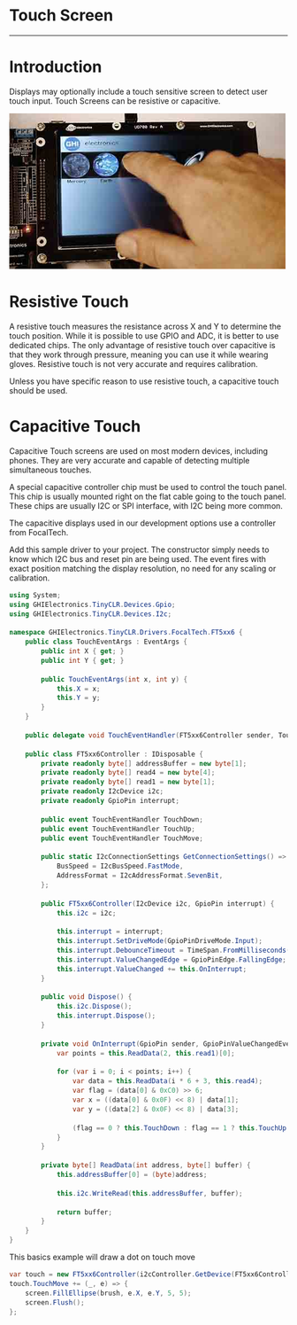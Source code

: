 # Touch Screen
---

# Introduction
Displays may optionally include a touch sensitive screen to detect user touch input. Touch Screens can be resistive or capacitive.

![UD435](images/ucm-touch-display.jpg)



# Resistive Touch

A resistive touch measures the resistance across X and Y to determine the touch position. While it is possible to use GPIO and ADC, it is better to use dedicated chips. The only advantage of resistive touch over capacitive is that they work through pressure, meaning you can use it while wearing gloves. Resistive touch is not very accurate and requires calibration.

Unless you have specific reason to use resistive touch, a capacitive touch should be used.

# Capacitive Touch

Capacitive Touch screens are used on most modern devices, including phones. They are very accurate and capable of detecting multiple simultaneous touches.

A special capacitive controller chip must be used to control the touch panel. This chip is usually mounted right on the flat cable going to the touch panel. These chips are usually I2C or SPI interface, with I2C being more common.

The capacitive displays used in our development options use a controller from FocalTech.

Add this sample driver to your project. The constructor simply needs to know which I2C bus and reset pin are being used. The event fires with exact position matching the display resolution, no need for any scaling or calibration.

```cs
using System;
using GHIElectronics.TinyCLR.Devices.Gpio;
using GHIElectronics.TinyCLR.Devices.I2c;

namespace GHIElectronics.TinyCLR.Drivers.FocalTech.FT5xx6 {
    public class TouchEventArgs : EventArgs {
        public int X { get; }
        public int Y { get; }

        public TouchEventArgs(int x, int y) {
            this.X = x;
            this.Y = y;
        }
    }

    public delegate void TouchEventHandler(FT5xx6Controller sender, TouchEventArgs e);

    public class FT5xx6Controller : IDisposable {
        private readonly byte[] addressBuffer = new byte[1];
        private readonly byte[] read4 = new byte[4];
        private readonly byte[] read1 = new byte[1];
        private readonly I2cDevice i2c;
        private readonly GpioPin interrupt;

        public event TouchEventHandler TouchDown;
        public event TouchEventHandler TouchUp;
        public event TouchEventHandler TouchMove;

        public static I2cConnectionSettings GetConnectionSettings() => new I2cConnectionSettings(0x38) {
            BusSpeed = I2cBusSpeed.FastMode,
            AddressFormat = I2cAddressFormat.SevenBit,
        };

        public FT5xx6Controller(I2cDevice i2c, GpioPin interrupt) {
            this.i2c = i2c;

            this.interrupt = interrupt;
            this.interrupt.SetDriveMode(GpioPinDriveMode.Input);
            this.interrupt.DebounceTimeout = TimeSpan.FromMilliseconds(1);
            this.interrupt.ValueChangedEdge = GpioPinEdge.FallingEdge;
            this.interrupt.ValueChanged += this.OnInterrupt;
        }

        public void Dispose() {
            this.i2c.Dispose();
            this.interrupt.Dispose();
        }

        private void OnInterrupt(GpioPin sender, GpioPinValueChangedEventArgs e) {
            var points = this.ReadData(2, this.read1)[0];

            for (var i = 0; i < points; i++) {
                var data = this.ReadData(i * 6 + 3, this.read4);
                var flag = (data[0] & 0xC0) >> 6;
                var x = ((data[0] & 0x0F) << 8) | data[1];
                var y = ((data[2] & 0x0F) << 8) | data[3];

                (flag == 0 ? this.TouchDown : flag == 1 ? this.TouchUp : flag == 2 ? this.TouchMove : null)?.Invoke(this, new TouchEventArgs(x, y));
            }
        }

        private byte[] ReadData(int address, byte[] buffer) {
            this.addressBuffer[0] = (byte)address;

            this.i2c.WriteRead(this.addressBuffer, buffer);

            return buffer;
        }
    }
}
```

This basics example will draw a dot on touch move
```cs
var touch = new FT5xx6Controller(i2cController.GetDevice(FT5xx6Controller.GetConnectionSettings()), gpioController.OpenPin(UCMStandard.GpioPin.B));
touch.TouchMove += (_, e) => {
    screen.FillEllipse(brush, e.X, e.Y, 5, 5);
    screen.Flush();
};
```
